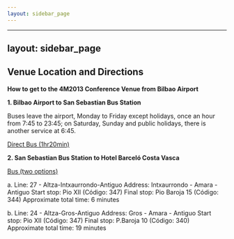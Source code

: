 ```yaml
---
layout: sidebar_page
---
```


---
layout: sidebar_page
---

## Venue Location and Directions

**How to get to the 4M2013 Conference Venue from Bilbao Airport**

**1. Bilbao Airport to San Sebastian Bus Station**

Buses leave the airport, Monday to Friday except holidays, once an hour from 7:45 to 23:45; on Saturday, Sunday and public holidays, there is another service at 6:45.

[Direct Bus (1hr20min)](http://www.aena-aeropuertos.es/csee/Satellite/Aeropuerto-Bilbao/en/Page/1237554477328/)

**2. San Sebastian Bus Station to Hotel Barceló Costa Vasca**

[Bus (two options)](http://www.dbus.es/en/users/planificador-rutas)

a. Line: 27 - Altza-Intxaurrondo-Antiguo
Address: Intxaurrondo - Amara - Antiguo
Start stop: Pio XII (Código: 347)
Final stop: Pio Baroja 15 (Código: 344)
Approximate total time: 6 minutes

b. Line: 24 - Altza-Gros-Antiguo
Address: Gros - Amara - Antiguo
Start stop: Pio XII (Código: 347)
Final stop: P.Baroja 10 (Código: 340)
Approximate total time: 19 minutes 